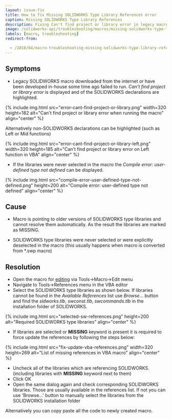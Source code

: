 ```yaml
---
layout: issue-fix
title: How to fix Missing SOLIDWORKS Type Library References error
caption: Missing SOLIDWORKS Type Library References
description: Fixing Can't find project or library error in legacy macro
image: /solidworks-api/troubleshooting/macros/missing-solidworks-type-library-references/error-cant-find-project-or-library.png
labels: [macro, troubleshooting]
redirect-from:

  - /2018/04/macro-troubleshooting-missing-solidworks-type-library-references.html
---
```

## Symptoms

* Legacy SOLIDWORKS macro downloaded from the internet or have been developed in-house some time ago failed to run.
*Can't find project or library error* is displayed and of the SOLIDWORKS declarations are highlighted.

{% include img.html src="error-cant-find-project-or-library.png" width=320 height=182 alt="Can't find project or library error when running the macro" align="center" %}

Alternatively non-SOLIDWORKS declarations can be highlighted (such as Left or Mid functions)

{% include img.html src="error-cant-find-project-or-library-left.png" width=320 height=185 alt="Can't find project or library error on Left function in VBA" align="center" %}

* If the libraries were never selected in the macro the *Compile error: user-defined type not defined* can be displayed.

{% include img.html src="compile-error-user-defined-type-not-defined.png" height=200 alt="Compile error: user-defined type not defined" align="center" %}

## Cause

* Macro is pointing to older versions of SOLIDWORKS type libraries and cannot resolve them automatically. As the result the libraries are marked as MISSING.

* SOLIDWORKS type libraries were never selected or were explicitly deselected in the macro (this usually happens when macro is converted from *.swp macro)

## Resolution

* Open the macro for [editing](http://help.solidworks.com/2017/english/solidworks/sldworks/t_edit_macro.htm) via Tools->Macro->Edit menu
* Navigate to Tools->References menu in the VBA editor
* Select the SOLIDWORKS type libraries as shown below. If libraries cannot be found in the *Available References* list use *Browse...* button and find the *sldworks.tlb*, *swconst.tlb*, *swcommands.tlb* in the installation folder of SOLIDWORKS.

{% include img.html src="selected-sw-references.png" height=200 alt="Required SOLIDWORKS type libraries" align="center" %}

* If libraries are selected or **MISSING** keyword is present it is required to force update the references by following the steps below:

{% include img.html src="fix-update-vba-references.png" width=320 height=269 alt="List of missing references in VBA macro" align="center" %}

* Uncheck all of the libraries which are referencing SOLIDWORKS. (including libraries with **MISSING** keyword next to them)
* Click OK
* Open the same dialog again and check corresponding SOLIDWORKS libraries. Those are usually available in the references list.
If not you can use 'Browse...' button to manually select the libraries from the SOLIDWORKS installation folder

Alternatively you can copy paste all the code to newly created macro.
